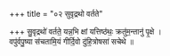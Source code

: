 +++
title = "०२ सुवृद्रथो वर्तते"

+++
सु॒वृद्रथो॑ वर्तते॒ यन्न॒भि क्षां यत्तिष्ठ॑थः॒ क्रतु॑म॒न्तानु॑ पृ॒क्षे ।  
वपु॑र्वपु॒ष्या स॑चतामि॒यं गीर्दि॒वो दु॑हि॒त्रोषसा॑ सचेथे ॥
